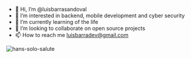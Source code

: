 - 👋 Hi, I’m @luisbarrasandoval
- 👀 I’m interested in backend, mobile development and cyber security
- 🌱 I’m currently learning of the life
- 💞️ I’m looking to collaborate on open source projects
- 📫 How to reach me luisbarradev@gmail.com

![hans-solo-salute](https://user-images.githubusercontent.com/95819756/163514704-baf3e05b-032d-484a-9054-2b34291c9c2e.gif)

